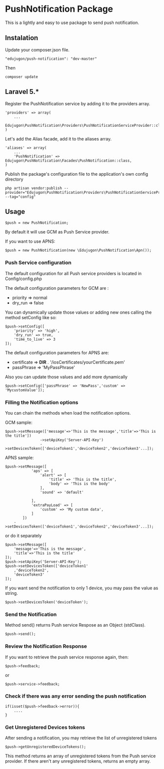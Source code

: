 # PushNotification Package

This is a lightly and easy to use package to send push notification.

## Instalation

Update your composer.json file.

    "edujugon/push-notification": "dev-master"

Then

    composer update

## Laravel 5.*

Register the PushNotification service by adding it to the providers array.

    'providers' => array(
        ...
        Edujugon\PushNotification\Providers\PushNotificationServiceProvider::class
    )

Let's add the Alias facade, add it to the aliases array.

    'aliases' => array(
        ...
        'PushNotification' => Edujugon\PushNotification\Facades\PushNotification::class,
    )

Publish the package's configuration file to the application's own config directory

    php artisan vendor:publish --provider="Edujugon\PushNotification\Providers\PushNotificationServiceProvider" --tag="config"

## Usage

    $push = new PushNotification;

By default it will use GCM as Push Service provider.

If you want to use APNS:

    $push = new PushNotification(new \Edujugon\PushNotification\Apn());

### Push Service configuration

The default configuration for all Push service providers is located in Config/config.php

The default configuration parameters for GCM are :

*   priority => normal
*   dry_run => false

You can dynamically update those values or adding new ones calling the method setConfig like so:

    $push->setConfig([
        'priority' => 'high',
        'dry_run' => true,
        'time_to_live' => 3
    ]);


The default configuration parameters for APNS are:

*   certificate => __DIR__ . '/iosCertificates/yourCertificate.pem'
*   passPhrase => 'MyPassPhrase'

Also you can update those values and add more dynamically

    $push->setConfig(['passPhrase' => 'NewPass','custom' => 'MycustomValue']);


### Filling the Notification options

You can chain the methods when load the notification options.

GCM sample:

    $push->setMessage(['message'=>'This is the message','title'=>'This is the title'])
                    ->setApiKey('Server-API-Key')
                    ->setDevicesToken(['deviceToken1','deviceToken2','deviceToken3'...]);

APNS sample:

    $push->setMessage([
                'aps' => [
                    'alert' => [
                        'title' => 'This is the title',
                        'body' => 'This is the body'
                    ],
                    'sound' => 'default'

                ],
                'extraPayLoad' => [
                    'custom' => 'My custom data',
                ]
            ])
        ->setDevicesToken(['deviceToken1','deviceToken2','deviceToken3'...]);

or do it separately

    $push->setMessage([
        'message'=>'This is the message',
        'title'=>'This is the title'
    ]);
    $push->setApiKey('Server-API-Key');
    $push->setDevicesToken(['deviceToken1'
        ,'deviceToken2',
        'deviceToken3'
    ]);

If you want send the notification to only 1 device, you may pass the value as string.

    $push->setDevicesToken('deviceToken');

### Send the Notification

Method send() returns Push service Respose as an Object (stdClass).

    $push->send();

### Review the Notification Response

If you want to retrieve the push service response again, then:

    $push->feedback;

or

    $push->service->feedback;


### Check if there was any error sending the push notification

    if(isset($push->feedback->error)){
        ....
    }

### Get Unregistered Devices tokens

After sending a notification, you may retrieve the list of unregistered tokens

    $push->getUnregisteredDeviceTokens();

This method returns an array of unregistered tokens from the Push service provider. If there aren't any unregistered tokens, returns an empty array.

